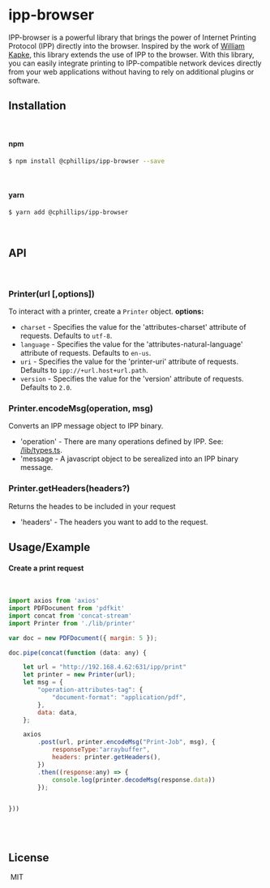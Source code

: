 # ipp-browser
IPP-browser is a powerful library that brings the power of Internet Printing Protocol (IPP) directly into the browser.
Inspired by the work of [William Kapke](https:///github.com/williamkapke/ipp), this library extends the use of IPP to the browser.
With this library, you can easily integrate printing to IPP-compatible network devices directly from your web applications without having to rely on additional plugins or software.
## Installation
​
#### npm
```sh
$ npm install @cphillips/ipp-browser --save
```
​
#### yarn
```sh
$ yarn add @cphillips/ipp-browser
```
​
## API
​
​
### Printer(url [,options])
To interact with a printer, create a `Printer` object.
​
**options:**
* `charset` - Specifies the value for the 'attributes-charset' attribute of requests. Defaults to `utf-8`.
* `language` - Specifies the value for the 'attributes-natural-language' attribute of requests. Defaults to `en-us`.
* `uri` - Specifies the value for the 'printer-uri' attribute of requests. Defaults to `ipp://+url.host+url.path`.
* `version` - Specifies the value for the 'version' attribute of requests. Defaults to `2.0`.
​
​
### Printer.encodeMsg(operation, msg)
Converts an IPP message object to IPP binary.
​
* 'operation' - There are many operations defined by IPP. See: [/lib/types.ts](https://github.com/digasystems/ipp-browser/blob/main/lib/types.ts#L1).
* 'message - A javascript object to be serealized into an IPP binary message.
​
​
### Printer.getHeaders(headers?)
Returns the heades to be included in your request
​
* 'headers' - The headers you want to add to the request.
​
​
## Usage/Example
#### Create a print request
​
```javascript
import axios from 'axios'
import PDFDocument from 'pdfkit'
import concat from 'concat-stream'
import Printer from './lib/printer'

var doc = new PDFDocument({ margin: 5 });

doc.pipe(concat(function (data: any) {

    let url = "http://192.168.4.62:631/ipp/print"
    let printer = new Printer(url);
    let msg = {
        "operation-attributes-tag": {
            "document-format": "application/pdf",
        },
        data: data,
    };

    axios
        .post(url, printer.encodeMsg("Print-Job", msg), {
            responseType:"arraybuffer",
            headers: printer.getHeaders(),
        })
        .then((response:any) => {
            console.log(printer.decodeMsg(response.data))
        });


}))
​
```
​
## License
​
MIT